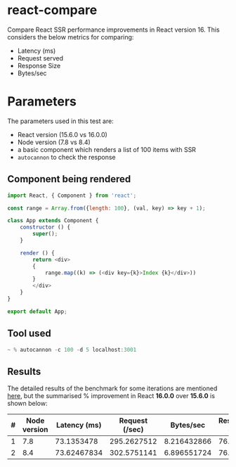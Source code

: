 # react-compare
Compare React SSR performance improvements in React version 16. This considers the below metrics for comparing:

- Latency (ms)
- Request served
- Response Size
- Bytes/sec

# Parameters
The parameters used in this test are:
- React version (15.6.0 vs 16.0.0)
- Node version (7.8 vs 8.4)
- a basic component which renders a list of 100 items with SSR
- `autocannon` to check the response

## Component being rendered
```javascript
import React, { Component } from 'react';

const range = Array.from({length: 100}, (val, key) => key + 1);

class App extends Component {
    constructor () {
        super();
    }

    render () {
        return <div>
        {
            range.map((k) => (<div key={k}>Index {k}</div>))
        }
        </div>
    }
}

export default App;
```

## Tool used
```javascript
~ % autocannon -c 100 -d 5 localhost:3001
```

## Results
The detailed results of the benchmark for some iterations are mentioned [here](https://github.com/addityasingh/react-compare/blob/master/perf/results.md), but the summarised % improvement in React **16.0.0** over **15.6.0** is shown below:

|#| Node version | Latency (ms) | Request (/sec) | Bytes/sec | Response Size |
|-----|-----|-----|-----|-----|-----|
| 1| 7.8 |73.1353478 |295.2627512 | 8.216432866| 76.8|
| 2| 8.4 |73.62467834 |302.5751141 | 6.896551724| 76.8|


